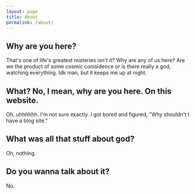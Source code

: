 ```yaml
---
layout: page
title: About
permalink: /about/
---
```


## Why are you here?
That's one of life's greatest misteries isn't it? Why are any of us here? Are we the product of some cosmic conisidence or is there really a god, watching everything. Idk man, but it keeps me up at night.

## What? No, I mean, why are you here. On this website.
Oh, uhhhhhh. I'm not sure exactly. I got bored and figured, "Why shouldn't I have a blog site."

## What was all that stuff about god?
Oh, nothing.

## Do you wanna talk about it?
No.
